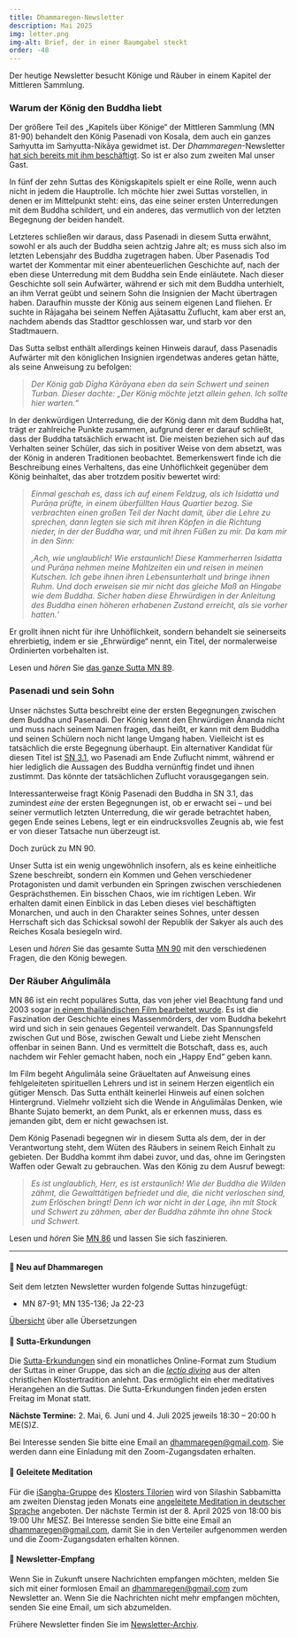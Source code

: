 ```yaml
---
title: Dhammaregen-Newsletter
description: Mai 2025
img: letter.png
img-alt: Brief, der in einer Baumgabel steckt
order: -48
---
```


Der heutige Newsletter besucht Könige und Räuber in einem Kapitel der Mittleren Sammlung. 

### Warum der König den Buddha liebt

Der größere Teil des „Kapitels über Könige“ der Mittleren Sammlung (MN 81-90) behandelt den König Pasenadi von Kosala, dem auch ein ganzes Saṁyutta im Saṁyutta-Nikāya gewidmet ist. Der *Dhammaregen*-Newsletter [hat sich bereits mit ihm beschäftigt](#/wiki/news/2022-04). So ist er also zum zweiten Mal unser Gast.

In fünf der zehn Suttas des Königskapitels spielt er eine Rolle, wenn auch nicht in jedem die Hauptrolle. Ich möchte hier zwei Suttas vorstellen, in denen er im Mittelpunkt steht: eins, das eine seiner ersten Unterredungen mit dem Buddha schildert, und ein anderes, das vermutlich von der letzten Begegnung der beiden handelt.

Letzteres schließen wir daraus, dass Pasenadi in diesem Sutta erwähnt, sowohl er als auch der Buddha seien achtzig Jahre alt; es muss sich also im letzten Lebensjahr des Buddha zugetragen haben. Über Pasenadis Tod wartet der Kommentar mit einer abenteuerlichen Geschichte auf, nach der eben diese Unterredung mit dem Buddha sein Ende einläutete. Nach dieser Geschichte soll sein Aufwärter, während er sich mit dem Buddha unterhielt, an ihm Verrat geübt und seinem Sohn die Insignien der Macht übertragen haben. Daraufhin musste der König aus seinem eigenen Land fliehen. Er suchte in Rājagaha bei seinem Neffen Ajātasattu Zuflucht, kam aber erst an, nachdem abends das Stadttor geschlossen war, und starb vor den Stadtmauern.

Das Sutta selbst enthält allerdings keinen Hinweis darauf, dass Pasenadis Aufwärter mit den königlichen Insignien irgendetwas anderes getan hätte, als seine Anweisung zu befolgen:

>*Der König gab Dīgha Kārāyana eben da sein Schwert und seinen Turban. Dieser dachte: „Der König möchte jetzt allein gehen. Ich sollte hier warten.“*

In der denkwürdigen Unterredung, die der König dann mit dem Buddha hat, trägt er zahlreiche Punkte zusammen, aufgrund derer er darauf schließt, dass der Buddha tatsächlich erwacht ist. Die meisten beziehen sich auf das Verhalten seiner Schüler, das sich in positiver Weise von dem absetzt, was der König in anderen Traditionen beobachtet. Bemerkenswert finde ich die Beschreibung eines Verhaltens, das eine Unhöflichkeit gegenüber dem König beinhaltet, das aber trotzdem positiv bewertet wird:

>*Einmal geschah es, dass ich auf einem Feldzug, als ich Isidatta und Purāṇa prüfte, in einem überfüllten Haus Quartier bezog. Sie verbrachten einen großen Teil der Nacht damit, über die Lehre zu sprechen, dann legten sie sich mit ihren Köpfen in die Richtung nieder, in der der Buddha war, und mit ihren Füßen zu mir. Da kam mir in den Sinn:*
>
>*‚Ach, wie unglaublich! Wie erstaunlich! Diese Kammerherren Isidatta und Purāṇa nehmen meine Mahlzeiten ein und reisen in meinen Kutschen. Ich gebe ihnen ihren Lebensunterhalt und bringe ihnen Ruhm. Und doch erweisen sie mir nicht das gleiche Maß an Hingabe wie dem Buddha. Sicher haben diese Ehrwürdigen in der Anleitung des Buddha einen höheren erhabenen Zustand erreicht, als sie vorher hatten.‘*

Er grollt ihnen nicht für ihre Unhöflichkeit, sondern behandelt sie seinerseits ehrerbietig, indem er sie „Ehrwürdige“ nennt, ein Titel, der normalerweise Ordinierten vorbehalten ist.

Lesen und *hören* Sie [das ganze Sutta MN 89](#/sutta/mn89/de/sabbamitta).

### Pasenadi und sein Sohn

Unser nächstes Sutta beschreibt eine der ersten Begegnungen zwischen dem Buddha und Pasenadi. Der König kennt den Ehrwürdigen Ānanda nicht und muss nach seinem Namen fragen, das heißt, er kann mit dem Buddha und seinen Schülern noch nicht lange Umgang haben. Vielleicht ist es tatsächlich die erste Begegnung überhaupt. Ein alternativer Kandidat für diesen Titel ist [SN 3.1](#/sutta/sn3.1/de/sabbamitta), wo Pasenadi am Ende Zuflucht nimmt, während er hier lediglich die Aussagen des Buddha vernünftig findet und ihnen zustimmt. Das könnte der tatsächlichen Zuflucht vorausgegangen sein.

Interessanterweise fragt König Pasenadi den Buddha in SN 3.1, das zumindest *eine* der ersten Begegnungen ist, ob er erwacht sei – und bei seiner vermutlich letzten Unterredung, die wir gerade betrachtet haben, gegen Ende seines Lebens, legt er ein eindrucksvolles Zeugnis ab, wie fest er von dieser Tatsache nun überzeugt ist.

Doch zurück zu MN 90.

Unser Sutta ist ein wenig ungewöhnlich insofern, als es keine einheitliche Szene beschreibt, sondern ein Kommen und Gehen verschiedener Protagonisten und damit verbunden ein Springen zwischen verschiedenen Gesprächsthemen. Ein bisschen Chaos, wie im richtigen Leben. Wir erhalten damit einen Einblick in das Leben dieses viel beschäftigten Monarchen, und auch in den Charakter seines Sohnes, unter dessen Herrschaft sich das Schicksal sowohl der Republik der Sakyer als auch des Reiches Kosala besiegeln wird.

Lesen und *hören* Sie das gesamte Sutta [MN 90](#/sutta/mn90/de/sabbamitta) mit den verschiedenen Fragen, die den König bewegen.

### Der Räuber Aṅgulimāla

MN 86 ist ein recht populäres Sutta, das von jeher viel Beachtung fand und 2003 sogar [in einem thailändischen Film bearbeitet wurde](https://en.wikipedia.org/wiki/Angulimala_%282003_film%29). Es ist die Faszination der Geschichte eines Massenmörders, der vom Buddha bekehrt wird und sich in sein genaues Gegenteil verwandelt. Das Spannungsfeld zwischen Gut und Böse, zwischen Gewalt und Liebe zieht Menschen offenbar in seinen Bann. Und es vermittelt die Botschaft, dass es, auch nachdem wir Fehler gemacht haben, noch ein „Happy End“ geben kann.

Im Film begeht Aṅgulimāla seine Gräueltaten auf Anweisung eines fehlgeleiteten spirituellen Lehrers und ist in seinem Herzen eigentlich ein gütiger Mensch. Das Sutta enthält keinerlei Hinweis auf einen solchen Hintergrund. Vielmehr vollzieht sich die Wende in Aṅgulimālas Denken, wie Bhante Sujato bemerkt, an dem Punkt, als er erkennen muss, dass es jemanden gibt, dem er nicht gewachsen ist.

Dem König Pasenadi begegnen wir in diesem Sutta als dem, der in der Verantwortung steht, dem Wüten des Räubers in seinem Reich Einhalt zu gebieten. Der Buddha kommt ihm dabei zuvor, und das, ohne im Geringsten Waffen oder Gewalt zu gebrauchen. Was den König zu dem Ausruf bewegt:

>*Es ist unglaublich, Herr, es ist erstaunlich! Wie der Buddha die Wilden zähmt, die Gewalttätigen befriedet und die, die nicht verloschen sind, zum Erlöschen bringt! Denn ich war nicht in der Lage, ihn mit Stock und Schwert zu zähmen, aber der Buddha zähmte ihn ohne Stock und Schwert.*

Lesen und *hören* Sie [MN 86](#/sutta/mn86/de/sabbamitta) und lassen Sie sich faszinieren.

---

#### 🔸 Neu auf Dhammaregen

Seit dem letzten Newsletter wurden folgende Suttas hinzugefügt:
- MN 87-91; MN 135-136; Ja 22-23

[Übersicht](#/wiki/uebersetzung/uebersicht) über alle Übersetzungen

#### 🔸 Sutta-Erkundungen 

Die [Sutta-Erkundungen](#/wiki/erkundung) sind ein monatliches Online-Format zum Studium der Suttas in einer Gruppe, das sich an die [*lectio divina*](https://de.wikipedia.org/wiki/Lectio_divina) aus der alten christlichen Klostertradition anlehnt. Das ermöglicht ein eher meditatives Herangehen an die Suttas. Die Sutta-Erkundungen finden jeden ersten Freitag im Monat statt. 

**Nächste Termine:** 2. Mai, 6. Juni und 4. Juli 2025 jeweils 18:30 – 20:00 h ME(S)Z.

Bei Interesse senden Sie bitte eine Email an [dhammaregen@gmail.com](mailto:dhammaregen@gmail.com). Sie werden dann eine Einladung mit den Zoom-Zugangsdaten erhalten.

#### 🔸 Geleitete Meditation 

Für die [iSangha-Gruppe](https://www.samita.be/de/isangha/) des [Klosters Tilorien](https://www.samita.be/de/tilorien-monastery/) wird von Silashin Sabbamitta am zweiten Dienstag jeden Monats eine [angeleitete Meditation in deutscher Sprache](#/wiki/meditation) angeboten. Der nächste Termin ist der 8. April 2025 von 18:00 bis 19:00 Uhr MESZ. Bei Interesse senden Sie bitte eine Email an [dhammaregen@gmail.com](mailto:dhammaregen@gmail.com), damit Sie in den Verteiler aufgenommen werden und die Zoom-Zugangsdaten erhalten können.

#### 🔸 Newsletter-Empfang

Wenn Sie in Zukunft unsere Nachrichten empfangen möchten, melden Sie sich mit einer formlosen Email an [dhammaregen@gmail.com](mailto:dhammaregen@gmail.com) zum Newsletter an. Wenn Sie die Nachrichten nicht mehr empfangen möchten, senden Sie eine Email, um sich abzumelden. 

Frühere Newsletter finden Sie im [Newsletter-Archiv](#/wiki/news/inhalt).